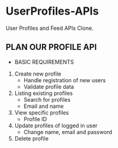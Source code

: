 # UserProfiles-APIs
User Profiles and Feed APIs Clone.

## PLAN OUR PROFILE API
- BASIC REQUIREMENTS
1. Create new profile 
   - Handle registration of new users
   - Validate profile data 
2. Listing existing profiles
   - Search for profiles
   - Email and name
3. View specific profiles
   - Profile ID
4. Update profiles of logged in user
   - Change name, email and password
5. Delete profile

